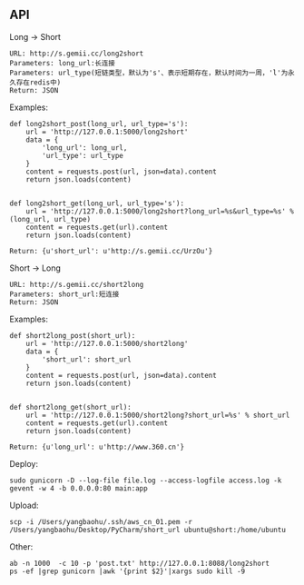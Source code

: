 ## API

Long -> Short

    URL: http://s.gemii.cc/long2short
    Parameters: long_url:长连接
    Parameters: url_type(短链类型，默认为's'、表示短期存在，默认时间为一周，'l'为永久存在redis中)
    Return: JSON

Examples:
    
    def long2short_post(long_url, url_type='s'):
        url = 'http://127.0.0.1:5000/long2short'
        data = {
            'long_url': long_url,
            'url_type': url_type
        }
        content = requests.post(url, json=data).content
        return json.loads(content)


    def long2short_get(long_url, url_type='s'):
        url = 'http://127.0.0.1:5000/long2short?long_url=%s&url_type=%s' % (long_url, url_type)
        content = requests.get(url).content
        return json.loads(content)
       
    Return: {u'short_url': u'http://s.gemii.cc/UrzOu'}

Short -> Long

    URL: http://s.gemii.cc/short2long
    Parameters: short_url:短连接
    Return: JSON

Examples:

    def short2long_post(short_url):
        url = 'http://127.0.0.1:5000/short2long'
        data = {
            'short_url': short_url
        }
        content = requests.post(url, json=data).content
        return json.loads(content)
    
    
    def short2long_get(short_url):
        url = 'http://127.0.0.1:5000/short2long?short_url=%s' % short_url
        content = requests.get(url).content
        return json.loads(content)
    
    Return: {u'long_url': u'http://www.360.cn'}
    

Deploy:
     
    sudo gunicorn -D --log-file file.log --access-logfile access.log -k gevent -w 4 -b 0.0.0.0:80 main:app

Upload:
     
    scp -i /Users/yangbaohu/.ssh/aws_cn_01.pem -r /Users/yangbaohu/Desktop/PyCharm/short_url ubuntu@short:/home/ubuntu

Other:
    
    ab -n 1000  -c 10 -p 'post.txt' http://127.0.0.1:8088/long2short
    ps -ef |grep gunicorn |awk '{print $2}'|xargs sudo kill -9